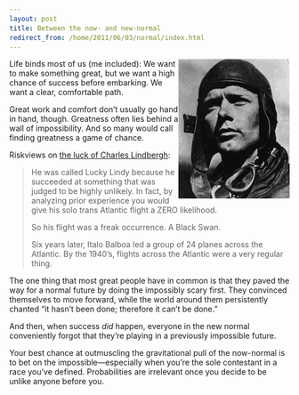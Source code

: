 ```yaml
---
layout: post
title: Between the now- and new-normal
redirect_from: /home/2011/06/03/normal/index.html
---
```

<p><img style="float: right;" title="lindbergh-pe.jpg" src="/img/lindbergh-pe.jpg" border="0" alt="Lindbergh pe" width="200" height="251" /></p>
<p>Life binds most of us (me included): We want to make something great, but we want a high chance of success before embarking. We want a clear, comfortable path.</p>
<p>Great work and comfort don’t usually go hand in hand, though. Greatness often lies behind a wall of impossibility. And so many would call finding greatness a game of chance.</p>
<p>Riskviews on <a href="http://riskviews.wordpress.com/2011/05/27/was-lindberg-really-lucky/">the luck of Charles Lindbergh</a>:</p>
<blockquote>
<p>He was called Lucky Lindy because he succeeded at something that was judged to be highly unlikely.  In fact, by analyzing prior experience you would give his solo trans Atlantic flight a ZERO likelihood.</p>
<p>So his flight was a freak occurrence.  A Black Swan.</p>
<p>Six years later, Italo Balboa led a group of 24 planes across the Atlantic.  By the 1940’s, flights across the Atlantic were a very regular thing.</p>
</blockquote>
<p>The one thing that most great people have in common is that they paved the way for a normal future by doing the impossibly scary first. They convinced themselves to move forward, while the world around them persistently chanted “it hasn’t been done; therefore it can’t be done.”</p>
<p>And then, when success <em>did</em> happen, everyone in the new normal conveniently forgot that they’re playing in a previously impossible future.</p>
<p>Your best chance at outmuscling the gravitational pull of the now-normal is to bet on the impossible—especially when you’re the sole contestant in a race you’ve defined. Probabilities are irrelevant once you decide to be unlike anyone before you.</p>
